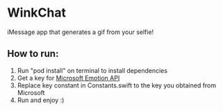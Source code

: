 # WinkChat #

iMessage app that generates a gif from your selfie!

## How to run:

1. Run "pod install" on terminal to install dependencies
2. Get a key for [Microsoft Emotion API](https://azure.microsoft.com/en-us/services/cognitive-services/emotion/)
3. Replace key constant in Constants.swift to the key you obtained from Microsoft
4. Run and enjoy :)
